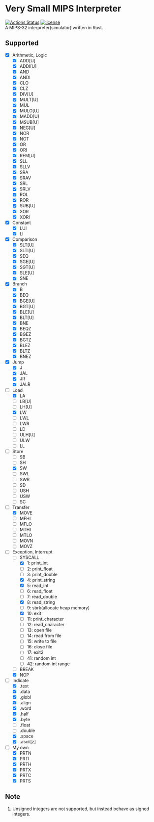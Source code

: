 # Very Small MIPS Interpreter
[![Actions Status](https://github.com/kumavale/vsmi/workflows/Build/badge.svg)](https://github.com/kumavale/vsmi/actions)
[![license](https://img.shields.io/badge/license-MIT-blue.svg?style=flat)](LICENSE)  
A MIPS-32 interpreter(simulator) written in Rust.  

## Supported
- [x] Arithmetic, Logic
    - [x] ADD[U]
    - [x] ADDI[U]
    - [x] AND
    - [x] ANDI
    - [x] CLO
    - [x] CLZ
    - [x] DIV[U]
    - [x] MULT[U]
    - [x] MUL
    - [x] MULO[U]
    - [x] MADD[U]
    - [x] MSUB[U]
    - [x] NEG[U]
    - [x] NOR
    - [x] NOT
    - [x] OR
    - [x] ORI
    - [x] REM[U]
    - [x] SLL
    - [x] SLLV
    - [x] SRA
    - [x] SRAV
    - [x] SRL
    - [x] SRLV
    - [x] ROL
    - [x] ROR
    - [x] SUB[U]
    - [x] XOR
    - [x] XORI
- [x] Constant
    - [x] LUI
    - [x] LI
- [x] Comparison
    - [x] SLT[U]
    - [x] SLTI[U]
    - [x] SEQ
    - [x] SGE[U]
    - [x] SGT[U]
    - [x] SLE[U]
    - [x] SNE
- [x] Branch
    - [x] B
    - [x] BEQ
    - [x] BGE[U]
    - [x] BGT[U]
    - [x] BLE[U]
    - [x] BLT[U]
    - [x] BNE
    - [x] BEQZ
    - [x] BGEZ
    - [x] BGTZ
    - [x] BLEZ
    - [x] BLTZ
    - [x] BNEZ
- [x] Jump
    - [x] J
    - [x] JAL
    - [x] JR
    - [x] JALR
- [ ] Load
    - [x] LA
    - [ ] LB[U]
    - [ ] LH[U]
    - [x] LW
    - [ ] LWL
    - [ ] LWR
    - [ ] LD
    - [ ] ULH[U]
    - [ ] ULW
    - [ ] LL
- [ ] Store
    - [ ] SB
    - [ ] SH
    - [x] SW
    - [ ] SWL
    - [ ] SWR
    - [ ] SD
    - [ ] USH
    - [ ] USW
    - [ ] SC
- [ ] Transfer
    - [x] MOVE
    - [ ] MFHI
    - [ ] MFLO
    - [ ] MTHI
    - [ ] MTLO
    - [ ] MOVN
    - [ ] MOVZ
- [ ] Exception, Interrupt
    - [ ] SYSCALL
        - [x]  1: print_int
        - [ ]  2: print_float
        - [ ]  3: print_double
        - [x]  4: print_string
        - [x]  5: read_int
        - [ ]  6: read_float
        - [ ]  7: read_double
        - [x]  8: read_string
        - [ ]  9: sbrk(allocate heap memory)
        - [x] 10: exit
        - [ ] 11: print_character
        - [ ] 12: read_character
        - [ ] 13: open file
        - [ ] 14: read from file
        - [ ] 15: write to file
        - [ ] 16: close file
        - [ ] 17: exit2
        - [ ] 41: random int
        - [ ] 42: random int range
    - [ ] BREAK
    - [x] NOP
- [ ] Indicate
    - [x] .text
    - [x] .data
    - [x] .globl
    - [x] .align
    - [x] .word
    - [x] .half
    - [x] .byte
    - [ ] .float
    - [ ] .double
    - [x] .space
    - [x] .ascii[z]
- [ ] My own
    - [x] PRTN
    - [x] PRTI
    - [x] PRTH
    - [x] PRTX
    - [x] PRTC
    - [x] PRTS

## Note
1. Unsigned integers are not supported, but instead behave as signed integers.

